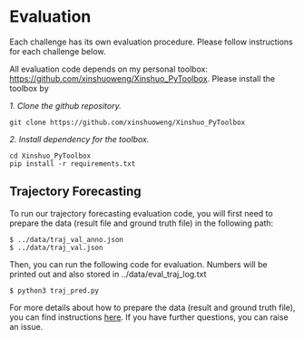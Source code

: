 # Evaluation 

Each challenge has its own evaluation procedure. Please follow instructions for each challenge below. 

All evaluation code depends on my personal toolbox: https://github.com/xinshuoweng/Xinshuo_PyToolbox. Please install the toolbox by

*1. Clone the github repository.*
~~~shell
git clone https://github.com/xinshuoweng/Xinshuo_PyToolbox
~~~

*2. Install dependency for the toolbox.*
~~~shell
cd Xinshuo_PyToolbox
pip install -r requirements.txt
~~~

## Trajectory Forecasting

To run our trajectory forecasting evaluation code, you will first need to prepare the data (result file and ground truth file) in the following path:

```
$ ../data/traj_val_anno.json
$ ../data/traj_val.json
```

Then, you can run the following code for evaluation. Numbers will be printed out and also stored in ../data/eval_traj_log.txt

```
$ python3 traj_pred.py
```

For more details about how to prepare the data (result and ground truth file), you can find instructions <a href="http://www.aiodrive.org/forecasting.html">here</a>. If you have further questions, you can raise an issue.


